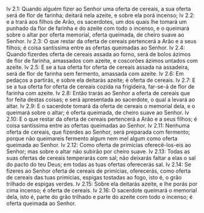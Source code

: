 lv 2.1: Quando alguém fizer ao Senhor uma oferta de cereais, a sua oferta será de flor de farinha; deitará nela azeite, e sobre ela porá incenso;
lv 2.2: e a trará aos filhos de Arão, os sacerdotes, um dos quais lhe tomará um punhado da flor de farinha e do azeite com todo o incenso, e o queimará sobre o altar por oferta memorial, oferta queimada, de cheiro suave ao Senhor.
lv 2.3: O que restar da oferta de cereais pertencerá a Arão e a seus filhos; é coisa santíssima entre as ofertas queimadas ao Senhor.
lv 2.4: Quando fizerdes oferta de cereais assada ao forno, será de bolos ázimos de flor de farinha, amassados com azeite, e coscorões ázimos untados com azeite.
lv 2.5: E se a tua oferta for oferta de cereais assada na assadeira, será de flor de farinha sem fermento, amassada com azeite.
lv 2.6: Em pedaços a partirás, e sobre ela deitarás azeite; é oferta de cereais.
lv 2.7: E se a tua oferta for oferta de cereais cozida na frigideira, far-se-á de flor de farinha com azeite.
lv 2.8: Então trarás ao Senhor a oferta de cereais que for feita destas coisas; e será apresentada ao sacerdote, o qual a levará ao altar.
lv 2.9: E o sacerdote tomará da oferta de cereais o memorial dela, e o queimará sobre o altar; é oferta queimada, de cheiro suave ao Senhor.
lv 2.10: E o que restar da oferta de cereais pertencerá a Arão e a seus filhos; é coisa santíssima entre as ofertas queimadas ao Senhor.
lv 2.11: Nenhuma oferta de cereais, que fizerdes ao Senhor, será preparada com fermento; porque não queimareis fermento algum nem mel algum como oferta queimada ao Senhor.
lv 2.12: Como oferta de primícias oferecê-los-eis ao Senhor; mas sobre o altar não subirão por cheiro suave.
lv 2.13: Todas as suas ofertas de cereais temperarás com sal; não deixarás faltar a elas o sal do pacto do teu Deus; em todas as tuas ofertas oferecerás sal.
lv 2.14: Se fizeres ao Senhor oferta de cereais de primícias, oferecerás, como oferta de cereais das tuas primícias, espigas tostadas ao fogo, isto é, o grão trilhado de espigas verdes.
lv 2.15: Sobre ela deitarás azeite, e lhe porás por cima incenso; é oferta de cereais.
lv 2.16: O sacerdote queimará o memorial dela, isto é, parte do grão trilhado e parte do azeite com todo o incenso; é oferta queimada ao Senhor.
